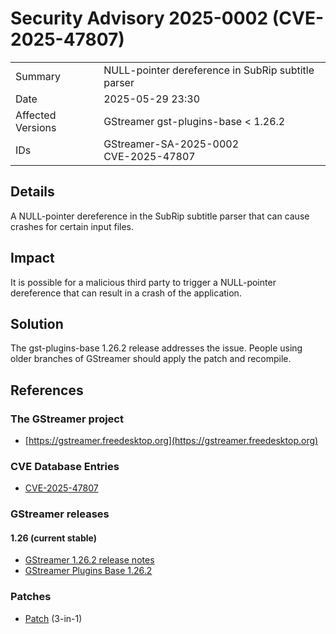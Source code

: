 # Security Advisory 2025-0002 (CVE-2025-47807)

<div class="vertical-table">

|                   |     |
| ----------------- | --- |
| Summary           | NULL-pointer dereference in SubRip subtitle parser|
| Date              | 2025-05-29 23:30 |
| Affected Versions | GStreamer gst-plugins-base < 1.26.2 |
| IDs               | GStreamer-SA-2025-0002<br/>CVE-2025-47807 |

</div>

## Details

A NULL-pointer dereference in the SubRip subtitle parser that can cause crashes
for certain input files.

## Impact

It is possible for a malicious third party to trigger a NULL-pointer dereference
that can result in a crash of the application.

## Solution

The gst-plugins-base 1.26.2 release addresses the issue. People using older
branches of GStreamer should apply the patch and recompile.

## References

### The GStreamer project

- [https://gstreamer.freedesktop.org](https://gstreamer.freedesktop.org)

### CVE Database Entries

- [CVE-2025-47807](https://www.cve.org/CVERecord?id=CVE-2025-47807)

### GStreamer releases

#### 1.26 (current stable)

- [GStreamer 1.26.2 release notes](/releases/1.26/#1.26.2)
- [GStreamer Plugins Base 1.26.2](/src/gst-plugins-base/gst-plugins-base-1.26.2.tar.xz)

### Patches

- [Patch](https://gitlab.freedesktop.org/gstreamer/gstreamer/-/merge_requests/9132.patch) (3-in-1)
